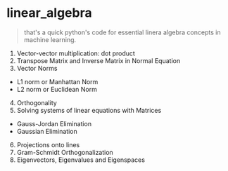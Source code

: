 # linear_algebra

> that's a quick python's code for essential linera algebra concepts in machine learning.

1. Vector-vector multiplication: dot product
2. Transpose Matrix and Inverse Matrix in Normal Equation
3. Vector Norms
 -  L1 norm or Manhattan Norm
 - L2 norm or Euclidean Norm
4. Orthogonality
5. Solving systems of linear equations with Matrices
  - Gauss-Jordan Elimination
  - Gaussian Elimination
6. Projections onto lines
7. Gram-Schmidt Orthogonalization
8. Eigenvectors, Eigenvalues and Eigenspaces

